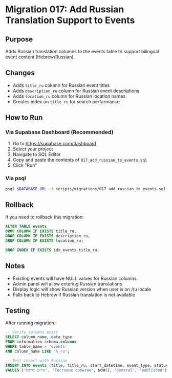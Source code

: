 # Migration 017: Add Russian Translation Support to Events

## Purpose
Adds Russian translation columns to the events table to support bilingual event content (Hebrew/Russian).

## Changes
- Adds `title_ru` column for Russian event titles
- Adds `description_ru` column for Russian event descriptions
- Adds `location_ru` column for Russian location names
- Creates index on `title_ru` for search performance

## How to Run

### Via Supabase Dashboard (Recommended)
1. Go to https://supabase.com/dashboard
2. Select your project
3. Navigate to SQL Editor
4. Copy and paste the contents of `017_add_russian_to_events.sql`
5. Click "Run"

### Via psql
```bash
psql $DATABASE_URL -f scripts/migrations/017_add_russian_to_events.sql
```

## Rollback
If you need to rollback this migration:

```sql
ALTER TABLE events
DROP COLUMN IF EXISTS title_ru,
DROP COLUMN IF EXISTS description_ru,
DROP COLUMN IF EXISTS location_ru;

DROP INDEX IF EXISTS idx_events_title_ru;
```

## Notes
- Existing events will have NULL values for Russian columns
- Admin panel will allow entering Russian translations
- Display logic will show Russian version when user is on /ru locale
- Falls back to Hebrew if Russian translation is not available

## Testing
After running migration:
```sql
-- Verify columns exist
SELECT column_name, data_type
FROM information_schema.columns
WHERE table_name = 'events'
AND column_name LIKE '%_ru';

-- Test insert with Russian
INSERT INTO events (title, title_ru, start_datetime, event_type, status)
VALUES ('אירוע בדיקה', 'Тестовое событие', NOW(), 'general', 'published');
```
